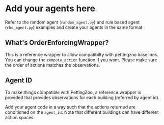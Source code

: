 # Add your agents here

Refer to the random agent (`random_agent.py`) and rule based agent (`rbc_agent.py`) examples and create your agents in the same format

## What's OrderEnforcingWrapper?

This is a reference wrapper to allow compatibilty with pettingzoo baselines. You can change the `compute_action` function if you want. Please make sure the order of actions matches the observations.

## Agent ID

To make things compatible with PettingZoo, a reference wrapper is provided that provides observations for each building (referred by agent id).

Add your agent code in a way such that the actions returned are conditioned on the `agent_id`. Note that different buildings can have different action spaces.

